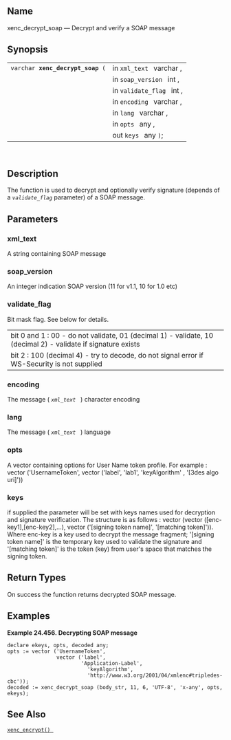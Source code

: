 <div id="fn_xenc_decrypt_soap" class="refentry">

<div class="titlepage">

</div>

<div class="refnamediv">

## Name

xenc_decrypt_soap — Decrypt and verify a SOAP message

</div>

<div class="refsynopsisdiv">

## Synopsis

<div id="fsyn_xenc_decrypt_soap" class="funcsynopsis">

|                                       |                           |
|---------------------------------------|---------------------------|
| `varchar `**`xenc_decrypt_soap`**` (` | in `xml_text ` varchar ,  |
|                                       | in `soap_version ` int ,  |
|                                       | in `validate_flag ` int , |
|                                       | in `encoding ` varchar ,  |
|                                       | in `lang ` varchar ,      |
|                                       | in `opts ` any ,          |
|                                       | out `keys ` any `)`;      |

<div class="funcprototype-spacer">

 

</div>

</div>

</div>

<div id="desc_xenc_decrypt_soap" class="refsect1">

## Description

The function is used to decrypt and optionally verify signature (depends
of a *`validate_flag`* parameter) of a SOAP message.

</div>

<div id="params_xenc_decrypt_soap" class="refsect1">

## Parameters

<div id="id119655" class="refsect2">

### xml_text

A string containing SOAP message

</div>

<div id="id119658" class="refsect2">

### soap_version

An integer indication SOAP version (11 for v1.1, 10 for 1.0 etc)

</div>

<div id="id119661" class="refsect2">

### validate_flag

Bit mask flag. See below for details.

|                                                                                                              |
|--------------------------------------------------------------------------------------------------------------|
| bit 0 and 1 : 00 - do not validate, 01 (decimal 1) - validate, 10 (decimal 2) - validate if signature exists |
| bit 2 : 100 (decimal 4) - try to decode, do not signal error if WS-Security is not supplied                  |

</div>

<div id="id119667" class="refsect2">

### encoding

The message ( *`xml_text `* ) character encoding

</div>

<div id="id119671" class="refsect2">

### lang

The message ( *`xml_text `* ) language

</div>

<div id="id119675" class="refsect2">

### opts

A vector containing options for User Name token profile. For example :
vector ('UsernameToken', vector ('label', 'lab1', 'keyAlgorithm' ,
'\[3des algo uri\]'))

</div>

<div id="id119678" class="refsect2">

### keys

if supplied the parameter will be set with keys names used for
decryption and signature verification. The structure is as follows :
vector (vector (\[enc-key1\],\[enc-key2\],...), vector ('\[signing token
name\]', '\[matching token\]')). Where enc-key is a key used to decrypt
the message fragment; '\[signing token name\]' is the temporary key used
to validate the signature and '\[matching token\]' is the token (key)
from user's space that matches the signing token.

</div>

</div>

<div id="ret_xenc_decrypt_soap" class="refsect1">

## Return Types

On success the function returns decrypted SOAP message.

</div>

<div id="examples_xenc_decrypt_soap" class="refsect1">

## Examples

<div id="ex_xenc_decrypt_soap" class="example">

**Example 24.456. Decrypting SOAP message**

<div class="example-contents">

``` screen
declare ekeys, opts, decoded any;
opts := vector ('UsernameToken',
                vector ('label',
                        'Application-Label',
                          'keyAlgorithm',
                          'http://www.w3.org/2001/04/xmlenc#tripledes-cbc'));
decoded := xenc_decrypt_soap (body_str, 11, 6, 'UTF-8', 'x-any', opts, ekeys);
```

</div>

</div>

  

</div>

<div id="seealso_xenc_decrypt_soap" class="refsect1">

## See Also

<a href="fn_xenc_encrypt.html" class="link" title="xenc_encrypt"><code
class="function">xenc_encrypt() </code></a>

</div>

</div>
